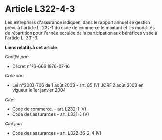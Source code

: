 # Article L322-4-3

Les entreprises d'assurance indiquent dans le rapport annuel de gestion prévu à l'article L. 232-1 du code de commerce le
montant et les modalités de répartition pour l'année écoulée de la participation aux bénéfices visée à l'article L. 331-3.

**Liens relatifs à cet article**

_Codifié par_:

  - Décret n°76-666 1976-07-16

_Créé par_:

  - Loi n°2003-706 du 1 août 2003 - art. 85 (V) JORF 2 août 2003 en vigueur le 1er janvier 2004

_Cite_:

  - Code de commerce. - art. L232-1 (V)
  - Code des assurances - art. L331-3 (V)

_Cité par_:

  - Code des assurances - art. L322-26-2-4 (V)
